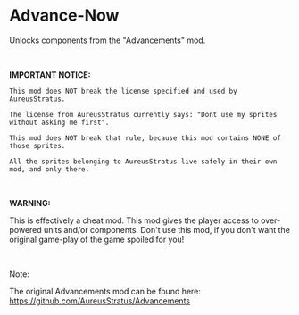 # Advance-Now
Unlocks components from the "Advancements" mod.

<br>

**IMPORTANT NOTICE:**

    This mod does NOT break the license specified and used by AureusStratus.

    The license from AureusStratus currently says: "Dont use my sprites without asking me first".

    This mod does NOT break that rule, because this mod contains NONE of those sprites.

    All the sprites belonging to AureusStratus live safely in their own mod, and only there.

<br>

**WARNING:**

This is effectively a cheat mod. This mod gives the player access to over-powered units and/or components. Don't use this mod, if you don't want the original game-play of the game spoiled for you!

<br>

Note:

The original Advancements mod can be found here:
https://github.com/AureusStratus/Advancements
